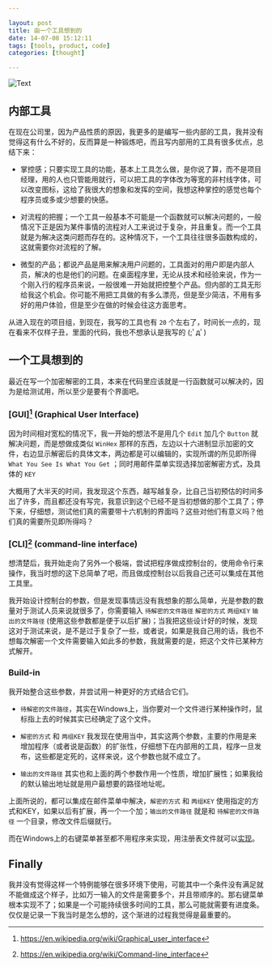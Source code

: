 ```yaml
---

layout: post
title: 由一个工具想到的
date: 14-07-08 15:12:11
tags: [tools, product, code]
categories: [thought]

---
```


![Text]({{site.url}}/assets/blog_img/2014-07-08-thoughts-from-build-small-tools/monkey_business%21.jpg) 

## 内部工具

在现在公司里，因为产品性质的原因，我更多的是编写一些内部的工具，我并没有觉得这有什么不好的，反而算是一种锻炼吧，而且写内部用的工具有很多优点，总结下来：

 - 掌控感；只要实现工具的功能，基本上工具怎么做，是你说了算，而不是项目经理，用的人也只管能用就行，可以把工具的字体改为等宽的非村线字体，可以改变图标，这给了我很大的想象和发挥的空间，我想这种掌控的感觉也每个程序员或多或少想要的快感。

 - 对流程的把握；一个工具一般基本不可能是一个函数就可以解决问题的，一般情况下正是因为某件事情的流程对人工来说过于复杂，并且重复。而一个工具就是为解决这类问题而存在的。这种情况下，一个工具往往很多函数构成的，这就需要你对流程的了解。

 - 微型的产品；都说产品是用来解决用户问题的，工具面对的用户即是内部人员，解决的也是他们的问题。在桌面程序里，无论从技术和经验来说，作为一个刚入行的程序员来说，一般很难一开始就把控整个产品。但内部的工具无形给我这个机会。你可能不用把工具做的有多么漂亮，但是至少简洁，不用有多好的用户体验，但是至少在做的时候会往这方面思考。

从进入现在的项目组，到现在，我写的工具也有 `20` 个左右了，时间长一点的，现在看来不仅样子丑，里面的代码，我也不想承认是我写的 (;ﾟдﾟ)

## 一个工具想到的

最近在写一个加密解密的工具，本来在代码里应该就是一行函数就可以解决的，因为是给测试用，所以至少是要有个界面吧。


### [GUI][^0] (Graphical User Interface)

因为时间相对宽松的情况下，我一开始的想法不是用几个 `Edit` 加几个 `Button` 就解决问题，而是想做成类似 `WinHex` 那样的东西，左边以十六进制显示加密的文件，右边显示解密后的具体文本，两边都是可以编辑的，实现所谓的所见即所得 `What You See Is What You Get` ；同时用邮件菜单实现选择加密解密方式，及具体的 `KEY` 

大概用了大半天的时间，我发现这个东西，越写越复杂，比自己当初预估的时间多出了许多，而且都还没有写完，我意识到这个已经不是当初想做的那个工具了；停下来，仔细想，测试他们真的需要带十六机制的界面吗？这些对他们有意义吗？他们真的需要所见即所得吗？

### [CLI][^1] (command-line interface)

想清楚后，我开始走向了另外一个极端，尝试把程序做成控制台的，使用命令行来操作，我当时想的这下总简单了吧，而且做成控制台以后我自己还可以集成在其他工具里。

我开始设计控制台的参数，但是发现事情远没有我想象的那么简单，光是参数的数量对于测试人员来说就很多了，你需要输入 `待解密的文件路径` `解密的方式` `两组KEY` `输出的文件路径` (使用这些参数都是便于以后扩展)；当我把这些设计好的时候，发现这对于测试来说，是不是过于复杂了一些，或者说，如果是我自己用的话，我也不想每次解密一个文件需要输入如此多的参数，我就需要的是，把这个文件已某种方式解开。

### Build-in

我开始整合这些参数，并尝试用一种更好的方式结合它们。

 - `待解密的文件路径`，其实在Windows上，当你要对一个文件进行某种操作时，鼠标指上去的时候其实已经确定了这个文件。

 - `解密的方式` 和 `两组KEY` 我发现在使用当中，其实这两个参数，主要的作用是来增加程序（或者说是函数）的扩张性，仔细想下在内部用的工具，程序一旦发布，这些都是定死的，这样来说，这个参数也就不成立了。

 - `输出的文件路径` 其实也和上面的两个参数作用一个性质，增加扩展性；如果我给的默认输出地址就是用户最想要的路径地址呢。

上面所说的，都可以集成在邮件菜单中解决，`解密的方式` 和 `两组KEY` 使用指定的方式和KEY，如果以后有扩展，再一个一个加；`输出的文件路径` 就是和 `待解密的文件路径` 一个目录，修改文件后缀就行。

而在Windows上的右键菜单甚至都不用程序来实现，用注册表文件就可以[实现](http://somemightsay.me/code/2014/07/08/add-cascading-menus-in-windows.html)。

## Finally

我并没有觉得这样一个特例能够在很多环境下使用，可能其中一个条件没有满足就不能做成这个样子，比如万一输入的文件是需要多个，并且带顺序的。那右键菜单根本实现不了；如果是一个可能持续很多时间的工具，那么可能就需要有进度条。仅仅是记录一下我当时是怎么想的，这个渐进的过程我觉得是最重要的。

[^0]: https://en.wikipedia.org/wiki/Graphical_user_interface
[^1]: https://en.wikipedia.org/wiki/Command-line_interface